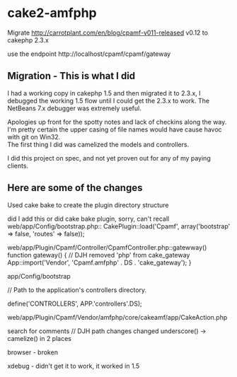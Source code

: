 cake2-amfphp
============

Migrate http://carrotplant.com/en/blog/cpamf-v011-released v0.12 to cakephp 2.3.x

use the endpoint http://localhost/cpamf/cpamf/gateway 

Migration - This is what I did
-------------------------------
I had a working copy in cakephp 1.5 and then migrated it to 2.3.x, I debugged the working 1.5 flow until 
I could get the 2.3.x to work.  The NetBeans 7.x debugger was extremely useful.

Apologies up front for the spotty notes and lack of checkins along the way. I'm pretty certain the 
upper casing of file names would have cause havoc with git on Win32.  
The first thing I did was camelized the models and controllers.

I did this project on spec, and not yet proven out for any of my paying clients.

Here are some of the changes
----------------------------

Used cake bake to create the plugin directory structure

did I add this or did cake bake plugin, sorry, can't recall 
web/app/Config/bootstrap.php:: CakePlugin::load('Cpamf', array('bootstrap' => false, 'routes' => false));


web/app/Plugin/Cpamf/Controller/CpamfController.php::gatewway()
  function gateway()
	{
	    // DJH removed 'php' from cake_gateway
	    App::import('Vendor', 'Cpamf.amfphp' . DS . 'cake_gateway');
	}


app/Config/bootstrap


// Path to the application's controllers directory.

  define('CONTROLLERS', APP.'controllers'.DS);


web/app/Plugin/Cpamf/Vendor/amfphp/core/cakeamf/app/CakeAction.php

search for comments // DJH
path changes
changed underscore() -> camelize() in 2 places 


browser - broken

xdebug - didn't get it to work, it worked in 1.5
